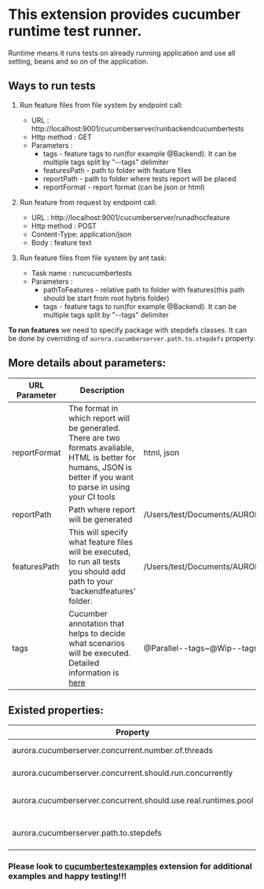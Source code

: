 # This extension provides cucumber runtime test runner.

Runtime means it runs tests on already running application and use all setting, beans and so on of the application.

## Ways to run tests 
1. Run feature files from file system by endpoint call:
    *   URL         : http://localhost:9001/cucumberserver/runbackendcucumbertests
    *   Http method : GET
    *   Parameters  :
        *   tags - feature tags to run(for example @Backend). It can be multiple tags split by "--tags" delimiter
        *   featuresPath    - path to folder with feature files
        *   reportPath      - path to folder where tests report will be placed
        *   reportFormat    - report format (can be json or html)

2. Run feature from request by endpoint call:
    *   URL         : http://localhost:9001/cucumberserver/runadhocfeature
    *   Http method : POST
    *   Content-Type: application/json
    *   Body        : feature text
3. Run feature files from file system by ant task:
    *   Task name   : runcucumbertests
    *   Parameters  :
        *   pathToFeatures - relative path to folder with features(this path should be start from root hybris folder)
        *   tags           - feature tags to run(for example @Backend). It can be multiple tags split by "--tags" delimiter

**To run features** we need to specify package with stepdefs classes.
It can be done by overriding of `aurora.cucumberserver.path.to.stepdefs` property.

## More details about parameters:

| URL Parameter | Description | Example |
| ------ | ------ | ------ |
|reportFormat | The format in which report will be generated. There are two formats available, HTML is better for humans, JSON is better if you want to parse in using your CI tools| html, json |
|reportPath| Path where report will be generated | /Users/test/Documents/AURORA/customextensions/teststepdefs/backendfeatures/cucumber/report |
|featuresPath| This will specify what feature files will be executed, to run all tests you should add path to your 'backendfeatures' folder. |/Users/test/Documents/AURORA/customextensions/teststepdefs/backendfeatures|
|tags| Cucumber annotation that helps to decide what scenarios will be executed. Detailed information is [here](https://kb.epam.com/display/~Vadym_Baranenko/01.02.10+Setup+Instructions) | @Parallel--tags~@Wip--tags~@Backend |

## Existed properties:

| Property | Description |
| ------ | ------ |
|aurora.cucumberserver.concurrent.number.of.threads| Max number of thread to run your tests. Default value is 4|
|aurora.cucumberserver.concurrent.should.run.concurrently| Enables running tests in paralel. Default is true|
|aurora.cucumberserver.concurrent.should.use.real.runtimes.pool| Enables usage of pull for cucumber.runtime.Runtime. Default is true |
|aurora.cucumberserver.path.to.stepdefs| Determines classpath location of cucumber step definitions. Default is com.epam.aurora.cucumberstepdefs |

### Please look to [cucumbertestexamples](https://git.epam.com/vadym_baranenko/aurora/tree/develop/extensions/cucumbertestexamples) extension for additional examples and happy testing!!!